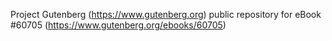 Project Gutenberg (https://www.gutenberg.org) public repository for eBook #60705 (https://www.gutenberg.org/ebooks/60705)

